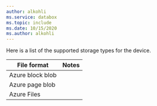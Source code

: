 ```yaml
---
author: alkohli
ms.service: databox  
ms.topic: include
ms.date: 10/15/2020
ms.author: alkohli
---
```


Here is a list of the supported storage types for the device.

| **File format** | **Notes** |
| --- | --- |
| Azure block blob | |
| Azure page blob  | |
| Azure Files | |